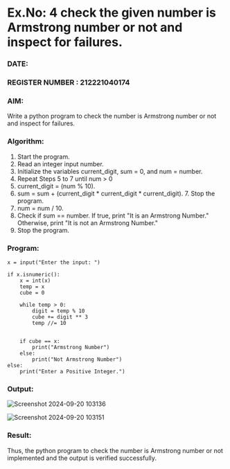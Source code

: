 # Ex.No: 4 check the given number is Armstrong number or not and inspect for failures.
### DATE:                                                                            
### REGISTER NUMBER : 212221040174
### AIM: 
Write a python program to check the number is Armstrong number or not and inspect for failures.

### Algorithm:
1.  Start the program.
2.	Read an integer input number.
3.	Initialize the variables current_digit, sum = 0, and num = number.
4.	Repeat Steps 5 to 7 until num > 0
5.	current_digit = (num % 10).
6.	sum = sum + (current_digit * current_digit * current_digit). 7. Stop the program.
7.	num = num / 10.
8.	Check if sum == number. If true, print "It is an Armstrong Number." Otherwise, print "It is not an Armstrong Number."
9.	Stop the program.

### Program:

```
x = input("Enter the input: ")

if x.isnumeric():
    x = int(x)
    temp = x
    cube = 0
    
    while temp > 0:
        digit = temp % 10  
        cube += digit ** 3 
        temp //= 10  
    
    
    if cube == x:
        print("Armstrong Number")
    else:
        print("Not Armstrong Number")
else:
    print("Enter a Positive Integer.")
```











### Output:

![Screenshot 2024-09-20 103136](https://github.com/user-attachments/assets/4cc57b41-1d86-4183-b0fd-7e1beeea3548)



![Screenshot 2024-09-20 103151](https://github.com/user-attachments/assets/5d9e8704-afc4-49d0-b4ef-ad2762586a90)



### Result:
Thus, the python program to check the number is Armstrong number or not implemented and the output is verified successfully.


